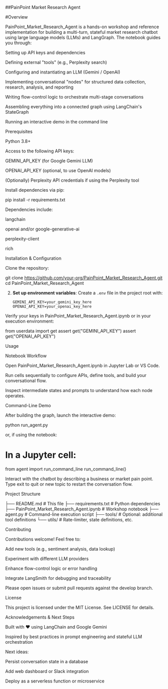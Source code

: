 ##PainPoint Market Research Agent

#Overview

PainPoint_Market_Research_Agent is a hands-on workshop and reference implementation for building a multi-turn, stateful market research chatbot using large language models (LLMs) and LangGraph. The notebook guides you through:

Setting up API keys and dependencies

Defining external "tools" (e.g., Perplexity search)

Configuring and instantiating an LLM (Gemini / OpenAI)

Implementing conversational "nodes" for structured data collection, research, analysis, and reporting

Writing flow-control logic to orchestrate multi-stage conversations

Assembling everything into a connected graph using LangChain's StateGraph

Running an interactive demo in the command line

Prerequisites

Python 3.8+

Access to the following API keys:

GEMINI_API_KEY (for Google Gemini LLM)

OPENAI_API_KEY (optional, to use OpenAI models)

(Optionally) Perplexity API credentials if using the Perplexity tool

Install dependencies via pip:

pip install -r requirements.txt

Dependencies include:

langchain

openai and/or google-generative-ai

perplexity-client

rich

Installation & Configuration

Clone the repository:



git clone https://github.com/your-org/PainPoint_Market_Research_Agent.git
cd PainPoint_Market_Research_Agent


2. **Set up environment variables**:
   Create a `.env` file in the project root with:
   ```dotenv
   GEMINI_API_KEY=your_gemini_key_here
   OPENAI_API_KEY=your_openai_key_here

Verify your keys in PainPoint_Market_Research_Agent.ipynb or in your execution environment:

from userdata import get
assert get("GEMINI_API_KEY")
assert get("OPENAI_API_KEY")

Usage

Notebook Workflow

Open PainPoint_Market_Research_Agent.ipynb in Jupyter Lab or VS Code.

Run cells sequentially to configure APIs, define tools, and build your conversational flow.

Inspect intermediate states and prompts to understand how each node operates.

Command-Line Demo

After building the graph, launch the interactive demo:

python run_agent.py

or, if using the notebook:

# In a Jupyter cell:
from agent import run_command_line
run_command_line()

Interact with the chatbot by describing a business or market pain point. Type exit to quit or new topic to restart the conversation flow.

Project Structure

├── README.md                      # This file
├── requirements.txt               # Python dependencies
├── PainPoint_Market_Research_Agent.ipynb  # Workshop notebook
├── agent.py                       # Command-line execution script
├── tools/                         # Optional: additional tool definitions
└── utils/                         # Rate-limiter, state definitions, etc.

Contributing

Contributions welcome! Feel free to:

Add new tools (e.g., sentiment analysis, data lookup)

Experiment with different LLM providers

Enhance flow-control logic or error handling

Integrate LangSmith for debugging and traceability

Please open issues or submit pull requests against the develop branch.

License

This project is licensed under the MIT License. See LICENSE for details.

Acknowledgements & Next Steps

Built with ❤️ using LangChain and Google Gemini

Inspired by best practices in prompt engineering and stateful LLM orchestration

Next ideas:

Persist conversation state in a database

Add web dashboard or Slack integration

Deploy as a serverless function or microservice
